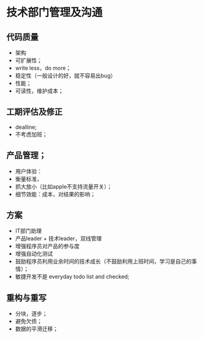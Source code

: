 # 技术部门管理及沟通
## 代码质量
* 架构
* 可扩展性；
* write less，do more；
* 稳定性（一般设计的好，就不容易出bug）
* 性能；
* 可读性，维护成本；

## 工期评估及修正
* dealline;
* 不考虑加班；

## 产品管理；
* 用户体验：
* 衡量标准，
* 抓大放小（比如apple不支持流量开关）；
* 细节效能：成本，对结果的影响；




## 方案
* IT部门助理
* 产品leader + 技术leader，双线管理
* 增强程序员对产品的参与度
* 增强自动化测试
* 鼓励程序员利用业余时间的技术成长（不鼓励利用上班时间，学习是自己的事情）；
* 敏捷开发不是 everyday todo list and checked;

## 重构与重写
* 分块，逐步；
* 避免欠债；
* 数据的平滑迁移；
